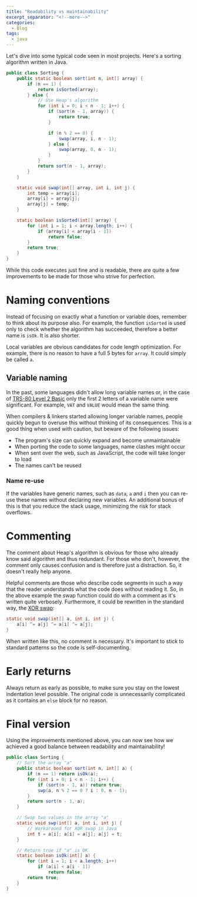 ```yaml
---
title: "Readability vs maintainability"
excerpt_separator: "<!--more-->"
categories:
  - Blog
tags:
  - java
---
```


Let's dive into some typical code seen in most projects. Here's a sorting algorithm written in Java.

```java
public class Sorting {
    public static boolean sort(int n, int[] array) {
        if (n == 1) {
            return isSorted(array);
        } else {
            // Use Heap's algorithm
            for (int i = 0; i < n - 1; i++) {
                if (sort(n - 1, array)) {
                    return true;
                }

                if (n % 2 == 0) {
                    swap(array, i, n - 1);
                } else {
                    swap(array, 0, n - 1);
                }
            }
            return sort(n - 1, array);
        }
    }

    static void swap(int[] array, int i, int j) {
        int temp = array[i];
        array[i] = array[j];
        array[j] = temp;
    }

    static boolean isSorted(int[] array) {
        for (int i = 1; i < array.length; i++) {
            if (array[i] < array[i - 1])
                return false;
        }
        return true;
    }
}

```

While this code executes just fine and is readable, there are quite a few improvements to be made for those who strive for perfection.

# Naming conventions

Instead of focusing on exactly what a function or variable does, remember to think about its purpose also. For example, the function `isSorted` is used only to check whether the algorithm has succeeded, therefore a better name is `isOk`. It is also shorter.

Local variables are obvious candidates for code length optimization. For example, there is no reason to have a full 5 bytes for `array`. It could simply be called `a`.

## Variable naming

In the past, some languages didn't allow long variable names or, in the case of [TRS-80 Level 2 Basic](http://www.trs-80.org/level-2-basic/) only the first 2 letters of a variable name were significant. For example, `VAT` and `VALUE` would mean the same thing.

When compilers & linkers started allowing longer variable names, people quickly begun to overuse this without thinking of its consequences. This is a good thing when used with caution, but beware of the following issues:

* The program's size can quickly expand and become unmaintainable
* When porting the code to some languages, name clashes might occur
* When sent over the web, such as JavaScript, the code will take longer to load
* The names can't be reused

### Name re-use

If the variables have generic names, such as `data`, `a` and `i` then you can re-use these names without declaring new variables. An additional bonus of this is that you reduce the stack usage, minimizing the risk for stack overflows.

# Commenting

The comment about Heap's algorithm is obvious for those who already know said algorithm and thus redundant. For those who don't, however, the comment only causes confusion and is therefore just a distraction. So, it doesn't really help anyone.

Helpful comments are those who describe code segments in such a way that the reader understands what the code does without reading it. So, in the above example the swap function could do with a comment as it's written quite verbosely. Furthermore, it could be rewritten in the standard way, the [XOR swap](https://en.wikipedia.org/wiki/XOR_swap_algorithm):

```java
static void swap(int[] a, int i, int j) {
    a[i] ^= a[j] ^= a[i] ^= a[j];
}
```

When written like this, no comment is necessary. It's important to stick to standard patterns so the code is self-documenting.

# Early returns

Always return as early as possible, to make sure you stay on the lowest indentation level possible. The original code is unnecessarily complicated as it contains an `else` block for no reason.

# Final version

Using the improvements mentioned above, you can now see how we achieved a good balance between readability and maintainability!

```java
public class Sorting {
    // Sort the array "a"
    public static boolean sort(int n, int[] a) {
        if (n == 1) return isOk(a);
        for (int i = 0; i < n - 1; i++) {
            if (sort(n - 1, a)) return true;
            swp(a, n % 2 == 0 ? i : 0, n - 1);
        }
        return sort(n - 1, a);
    }

    // Swap two values in the array "a"
    static void swp(int[] a, int i, int j) {
        // Workaround for XOR swap in Java
        int t = a[i]; a[i] = a[j]; a[j] = t;
    }

    // Return true if "a" is OK
    static boolean isOk(int[] a) {
        for (int i = 1; i < a.length; i++)
            if (a[i] < a[i - 1])
                return false;
        return true;
    }
}
```
